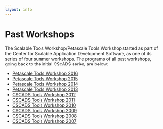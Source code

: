 ```yaml
---
layout: info
---
```

# Past Workshops

The Scalable Tools Workshop/Petascale Tools Workshop started as part of the Center for Scalable Application Development
Software, as one of its series of four summer workshops. The programs of all past workshops, going back to the initial CScADS
series, are below:

* [Petascale Tools Workshop 2016](http://www.paradyn.org/petascale2016)
* [Petascale Tools Workshop 2015](http://www.paradyn.org/petascale2015)
* [Petascale Tools Workshop 2014](http://www.paradyn.org/petascale2014)
* [Petascale Tools Workshop 2013](http://www.paradyn.org/petascale2013)
* [CSCADS Tools Workshop 2012](http://cscads.rice.edu/performance-tools.htm)
* [CSCADS Tools Workshop 2011](http://cscads.rice.edu/performance-tools-1.htm)
* [CSCADS Tools Workshop 2010](http://cscads.rice.edu/performance-tools-2.htm)
* [CSCADS Tools Workshop 2009](http://cscads.rice.edu/performance-tools-3.htm)
* [CSCADS Tools Workshop 2008](http://cscads.rice.edu/performance-tools-4.htm)
* [CSCADS Tools Workshop 2007](http://cscads.rice.edu/perf-workshop-07.htm)
